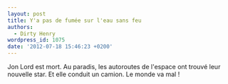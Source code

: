 ```yaml
---
layout: post
title: Y'a pas de fumée sur l'eau sans feu
authors:
  - Dirty Henry
wordpress_id: 1075
date: '2012-07-18 15:46:23 +0200'
---
```

Jon Lord est mort. Au paradis, les autoroutes de l'espace ont trouvé leur nouvelle star. Et elle conduit un camion. Le monde va mal !
